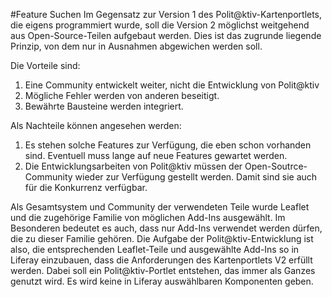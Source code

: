 #Feature Suchen
Im Gegensatz zur Version 1 des Polit@ktiv-Kartenportlets, die eigens programmiert wurde, soll die Version 2 möglichst weitgehend aus Open-Source-Teilen aufgebaut werden. Dies ist das zugrunde liegende Prinzip, von dem nur in Ausnahmen abgewichen werden soll.

Die Vorteile sind:
1. Eine Community entwickelt weiter, nicht die Entwicklung von Polit@ktiv
2. Mögliche Fehler werden von anderen beseitigt.
3. Bewährte Bausteine werden integriert.

Als Nachteile können angesehen werden:
1. Es stehen solche Features zur Verfügung, die eben schon vorhanden sind.
Eventuell muss lange auf neue Features gewartet werden.
2. Die Entwicklungsarbeiten von Polit@ktiv müssen der Open-Soutrce-Community wieder zur Verfügung gestellt werden. Damit sind sie auch für die Konkurrenz verfügbar.

Als Gesamtsystem und Community der verwendeten Teile wurde Leaflet und die zugehörige Familie von möglichen Add-Ins ausgewählt. Im Besonderen bedeutet es auch, dass nur Add-Ins verwendet werden dürfen, die zu dieser Familie gehören.
Die Aufgabe der Polit@ktiv-Entwicklung ist also, die entsprechenden Leaflet-Teile und ausgewählte Add-Ins so in Liferay einzubauen, dass die Anforderungen des Kartenportlets V2 erfüllt werden.
Dabei soll ein Polit@ktiv-Portlet entstehen, das immer als Ganzes genutzt wird. Es wird keine in Liferay auswählbaren Komponenten geben.